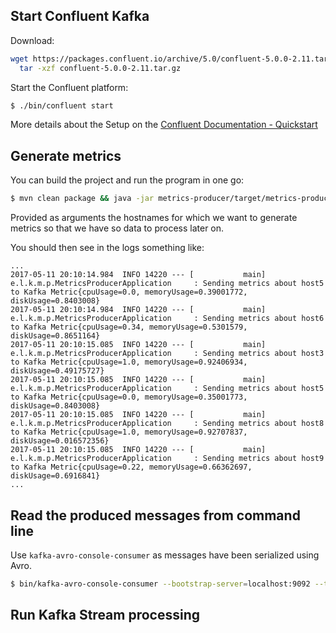 ## Start Confluent Kafka

Download: 
```bash
wget https://packages.confluent.io/archive/5.0/confluent-5.0.0-2.11.tar.gz && /
  tar -xzf confluent-5.0.0-2.11.tar.gz
```

Start the Confluent platform: 
```bash
$ ./bin/confluent start
```

More details about the Setup on the [Confluent Documentation - Quickstart](http://docs.confluent.io/current/quickstart.html#quickstart)


## Generate metrics

You can build the project and run the program in one go:

```bash
$ mvn clean package && java -jar metrics-producer/target/metrics-producer-1.0-SNAPSHOT.jar host1 host2 host3 host4 host5 host6 host7 host8 host9
```

Provided as arguments the hostnames for which we want to generate metrics so that we have so data to process later on.

You should then see in the logs something like:

```
...
2017-05-11 20:10:14.984  INFO 14220 --- [           main] e.l.k.m.p.MetricsProducerApplication     : Sending metrics about host5 to Kafka Metric{cpuUsage=0.0, memoryUsage=0.39001772, diskUsage=0.8403008}
2017-05-11 20:10:14.984  INFO 14220 --- [           main] e.l.k.m.p.MetricsProducerApplication     : Sending metrics about host6 to Kafka Metric{cpuUsage=0.34, memoryUsage=0.5301579, diskUsage=0.8651164}
2017-05-11 20:10:15.085  INFO 14220 --- [           main] e.l.k.m.p.MetricsProducerApplication     : Sending metrics about host3 to Kafka Metric{cpuUsage=1.0, memoryUsage=0.92406934, diskUsage=0.49175727}
2017-05-11 20:10:15.085  INFO 14220 --- [           main] e.l.k.m.p.MetricsProducerApplication     : Sending metrics about host5 to Kafka Metric{cpuUsage=0.0, memoryUsage=0.35001773, diskUsage=0.8403008}
2017-05-11 20:10:15.085  INFO 14220 --- [           main] e.l.k.m.p.MetricsProducerApplication     : Sending metrics about host8 to Kafka Metric{cpuUsage=1.0, memoryUsage=0.92707837, diskUsage=0.016572356}
2017-05-11 20:10:15.085  INFO 14220 --- [           main] e.l.k.m.p.MetricsProducerApplication     : Sending metrics about host9 to Kafka Metric{cpuUsage=0.22, memoryUsage=0.66362697, diskUsage=0.6916841}
...
```

## Read the produced messages from command line

Use `kafka-avro-console-consumer` as messages have been serialized using Avro.

```bash
$ bin/kafka-avro-console-consumer --bootstrap-server=localhost:9092 --topic=metrics
```

## Run Kafka Stream processing
